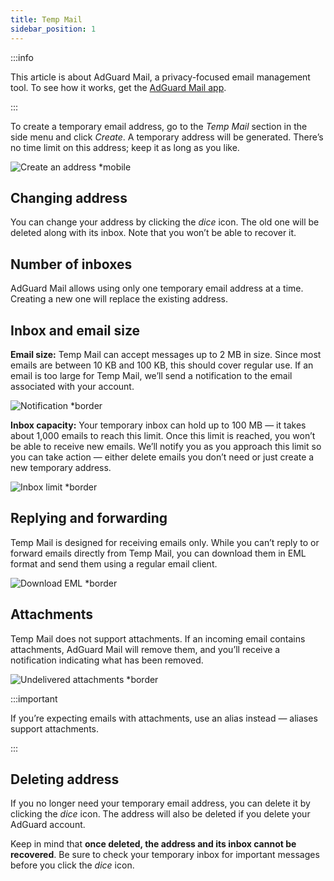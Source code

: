 ```yaml
---
title: Temp Mail
sidebar_position: 1
---
```


:::info

This article is about AdGuard Mail, a privacy-focused email management tool. To see how it works, get the [AdGuard Mail app](https://agrd.io/download-kb-mail).

:::

To create a temporary email address, go to the *Temp Mail* section in the side menu and click *Create*. A temporary address will be generated. There’s no time limit on this address; keep it as long as you like.

![Create an address *mobile](https://cdn.adtidy.org/content/kb/mail/new/create_temp_mail.png)

## Changing address

You can change your address by clicking the *dice* icon. The old one will be deleted along with its inbox. Note that you won’t be able to recover it.

## Number of inboxes

AdGuard Mail allows using only one temporary email address at a time. Creating a new one will replace the existing address.

## Inbox and email size

**Email size:** Temp Mail can accept messages up to 2 MB in size. Since most emails are between 10 KB and 100 KB, this should cover regular use. If an email is too large for Temp Mail, we’ll send a notification to the email associated with your account.

![Notification *border](https://cdn.adtidy.org/content/kb/mail/new/large_email.png)

**Inbox capacity:** Your temporary inbox can hold up to 100 MB — it takes about 1,000 emails to reach this limit. Once this limit is reached, you won’t be able to receive new emails. We’ll notify you as you approach this limit so you can take action — either delete emails you don’t need or just create a new temporary address.

![Inbox limit *border](https://cdn.adtidy.org/content/kb/mail/new/storage_left.png)

## Replying and forwarding

Temp Mail is designed for receiving emails only. While you can’t reply to or forward emails directly from Temp Mail, you can download them in EML format and send them using a regular email client.

![Download EML *border](https://cdn.adtidy.org/content/kb/mail/new/download_eml.png)

## Attachments

Temp Mail does not support attachments. If an incoming email contains attachments, AdGuard Mail will remove them, and you’ll receive a notification indicating what has been removed.

![Undelivered attachments *border](https://cdn.adtidy.org/content/kb/mail/new/attachments_undelivered.png)

:::important

If you’re expecting emails with attachments, use an alias instead — aliases support attachments.

:::

## Deleting address

If you no longer need your temporary email address, you can delete it by clicking the *dice* icon. The address will also be deleted if you delete your AdGuard account.

Keep in mind that **once deleted, the address and its inbox cannot be recovered**. Be sure to check your temporary inbox for important messages before you click the *dice* icon.
